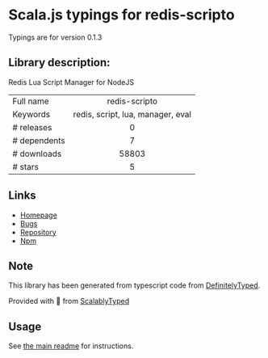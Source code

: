 
# Scala.js typings for redis-scripto

Typings are for version 0.1.3

## Library description:
Redis Lua Script Manager for NodeJS

|                    |                 |
| ------------------ | :-------------: |
| Full name          | redis-scripto |
| Keywords           | redis, script, lua, manager, eval |
| # releases         | 0 |
| # dependents       | 7 |
| # downloads        | 58803 |
| # stars            | 5 |

## Links
- [Homepage](https://github.com/arunoda/node-redis-scripto)
- [Bugs](https://github.com/arunoda/node-redis-scripto/issues)
- [Repository](https://github.com/arunoda/node-redis-scripto)
- [Npm](https://www.npmjs.com/package/redis-scripto)
    


## Note
This library has been generated from typescript code from [DefinitelyTyped](https://definitelytyped.org).

Provided with :purple_heart: from [ScalablyTyped](https://github.com/oyvindberg/ScalablyTyped)

## Usage
See [the main readme](../../readme.md) for instructions.


